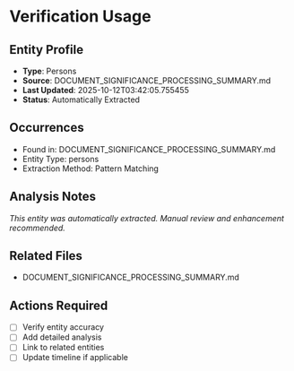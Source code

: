 # Verification Usage

## Entity Profile
- **Type**: Persons
- **Source**: DOCUMENT_SIGNIFICANCE_PROCESSING_SUMMARY.md
- **Last Updated**: 2025-10-12T03:42:05.755455
- **Status**: Automatically Extracted

## Occurrences
- Found in: DOCUMENT_SIGNIFICANCE_PROCESSING_SUMMARY.md
- Entity Type: persons
- Extraction Method: Pattern Matching

## Analysis Notes
*This entity was automatically extracted. Manual review and enhancement recommended.*

## Related Files
- DOCUMENT_SIGNIFICANCE_PROCESSING_SUMMARY.md

## Actions Required
- [ ] Verify entity accuracy
- [ ] Add detailed analysis
- [ ] Link to related entities
- [ ] Update timeline if applicable
